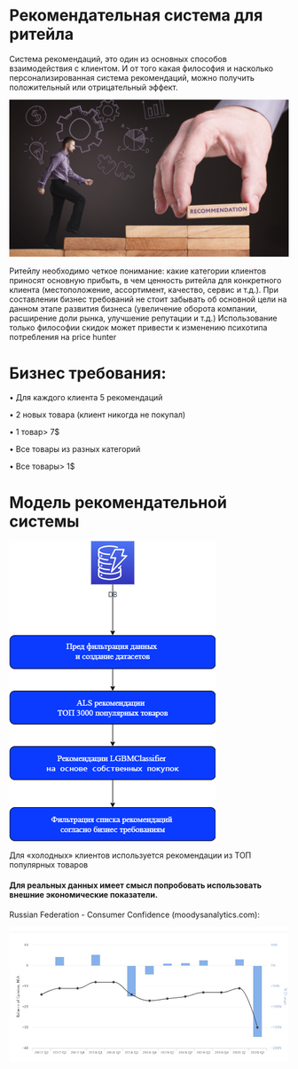 # Рекомендательная система для ритейла

Система рекомендаций, это один из основных способов взаимодействия с клиентом. И от того какая философия и насколько персонализированная система рекомендаций, можно получить положительный или отрицательный эффект.
 
![ss-recommendation_dwnhrs](https://github.com/Valdert-13/recommendation-systems/blob/master/project/picture/ss-recommendation_dwnhrs.jpg) 
 
Ритейлу необходимо четкое понимание: какие категории клиентов приносят основную прибыть, в чем ценность ритейла для конкретного клиента (местоположение, ассортимент, качество, сервис и т.д.).
При составлении бизнес требований не стоит забывать об основной цели на данном этапе развития бизнеса (увеличение оборота компании, расширение доли рынка, улучшение репутации и т.д.) 
Использование только философии скидок может привести к изменению психотипа потребления на price hunter

# Бизнес требования:
•	Для каждого клиента 5 рекомендаций

•	2 новых товара (клиент никогда не покупал)

•	1 товар> 7$
 
•	Все товары из разных категорий
 
•	Все товары> 1$

# Модель рекомендательной системы

![rec%20sist](https://github.com/Valdert-13/recommendation-systems/blob/master/project/picture/rec%20sist.png) 

Для «холодных» клиентов используется рекомендации из ТОП популярных товаров

#### Для реальных данных имеет смысл попробовать использовать внешние экономические показатели.
Russian Federation - Consumer Confidence (moodysanalytics.com):

![Annotation%202020-08-02%20141157](https://github.com/Valdert-13/recommendation-systems/blob/master/project/picture/Annotation%202020-08-02%20141157.jpg) 